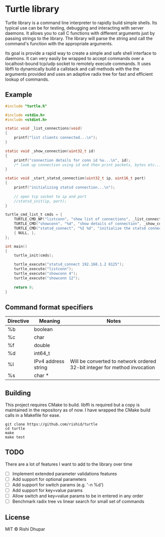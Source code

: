 # Turtle library

Turtle library is a command line interpreter to rapidly build simple shells. Its typical use can be for testing, debugging and interacting with server daemons. It allows you to call C functions with different arguments just by passing strings to the library. The library will parse the string and call the command's function with the appropriate arguments.

Its goal is provide a rapid way to create a simple and safe shell interface to daemons. It can very easily be wrapped to accept commands over a localhost-bound tcp/udp socket to remotely execute commands. It uses libffi to dynamically build a callstack and call methods with the the arguments provided and uses an adaptive radix tree for fast and efficient lookup of commands.

## Example
```c
#include "turtle.h"

#include <stdio.h>
#include <stdint.h>

static void _list_connections(void)
{
    printf("list clients connected...\n");
}

static void _show_connection(uint32_t id)
{
    printf("connection details for conn id %u...\n", id);
    /* look up connection using id and then print packets, bytes etc... */
}

static void _start_statsd_connection(uint32_t ip, uint16_t port)
{    
    printf("initializing statsd connection...\n");
    
    // open tcp socket to ip and port
    //statsd_init(ip, port);    
}

turtle_cmd_list_t cmds = {
    TURTLE_CMD_NP("listconn", "show list of connections", _list_connections),
    TURTLE_CMD("showconn", "%d", "show details of connection", _show_connection),
    TURTLE_CMD("statsd_connect", "%I %d", "initialize the statsd connection", _start_statsd_connection),
    { NULL, },
};

int main()
{
    turtle_init(cmds);

    turtle_execute("statsd_connect 192.168.1.2 8125");
    turtle_execute("listconn");
    turtle_execute("showconn 4");
    turtle_execute("showconn 12");
    
    return 0;
}
```

## Command format specifiers
| Directive     | Meaning                  | Notes
| ------------- | ------------------------ | --------------
| %b            | boolean                  |
| %c            | char                     |
| %f            | double                   |
| %d            | int64_t                  |
| %I            | IPv4 address string      | Will be converted to network ordered 32-bit integer for method invocation
| %s            | char *                   |

## Building

This project requires CMake to build. libffi is required but a copy is maintained in the repository as of now. I have wrapped the CMake build calls in a Makefile for ease.

```
git clone https://github.com/rishid/turtle
cd turtle
make
make test
```

## TODO

There are a lot of features I want to add to the library over time

- [ ] Implement extended parameter validations features
- [ ] Add support for optional parameters
- [ ] Add support for switch params (e.g. '-n %d')
- [ ] Add support for key=value params
- [ ] Allow switch and key=value params to be in entered in any order
- [ ] Benchmark radix tree vs linear search for small set of commands

## License

MIT © Rishi Dhupar

